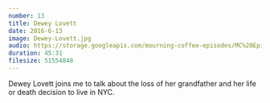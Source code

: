 ```yaml
---
number: 13
title: Dewey Lovett
date: 2016-6-13
image: Dewey-Lovett.jpg
audio: https://storage.googleapis.com/mourning-coffee-episodes/MC%20Episode%2011%20-%20Dewey%20Lovett.mp3
duration: 45:31
filesize: 51554848 
---
```


Dewey Lovett joins me to talk about the loss of her grandfather and her life or death decision to live in NYC.  
